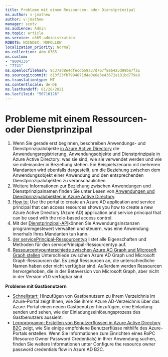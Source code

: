 ```yaml
---
title: Probleme mit einem Ressourcen- oder Dienstprinzipal
ms.author: v-jmathew
author: v-jmathew
manager: scotv
ms.audience: Admin
ms.topic: article
ms.service: o365-administration
ROBOTS: NOINDEX, NOFOLLOW
localization_priority: Normal
ms.collection: Adm_O365
ms.custom:
- "9004336"
- "7741"
ms.openlocfilehash: 9c37ad8e4dfecdb59a37d767f8eb4a5d99be7fa1
ms.sourcegitcommit: d13f23fb7994871d4e0e6e3e43672a101bd779e8
ms.translationtype: MT
ms.contentlocale: de-DE
ms.lasthandoff: 01/28/2021
ms.locfileid: "50716126"
---
```

# <a name="issues-with-a-resource-or-service-principal"></a>Probleme mit einem Ressourcen- oder Dienstprinzipal

1. Wenn Sie gerade erst beginnen, beschreiben Anwendungs- und Dienstprinzipalobjekte [in Azure Active Directory](https://docs.microsoft.com/azure/active-directory/develop/app-objects-and-service-principals) die Anwendungsregistrierung, Anwendungsobjekte und Dienstprinzipale in Azure Active Directory: was sie sind, wie sie verwendet werden und wie sie miteinander in Beziehung stehen. Ein Beispielszenario mit mehreren Mandanten wird ebenfalls dargestellt, um die Beziehung zwischen dem Anwendungsobjekt einer Anwendung und den entsprechenden Dienstprinzipalobjekten zu veranschaulichen.
2. Weitere Informationen zur Beziehung zwischen Anwendungen und Dienstprinzipalnamen finden Sie unter Lesen von [Anwendungen und Dienstprinzipalobjekten in Azure Active Directory](https://docs.microsoft.com/azure/active-directory/develop/app-objects-and-service-principals).
3. [How to:](https://docs.microsoft.com/azure/active-directory/develop/howto-create-service-principal-portal) Use the portal to create an Azure AD application and service principal that can access resources shows you how to create a new Azure Active Directory (Azure AD) application and service principal that can be used with the role-based access control.
4. Mit der [Dienstprinzipal-API](https://docs.microsoft.com/graph/api/resources/serviceprincipal)können Sie Anwendungsinstanzen programmgesteuert verwalten und steuern, was eine Anwendung innerhalb Ihres Mandanten tun kann.
5. [der servicePrincipal-Ressourcentyp](https://docs.microsoft.com/graph/api/resources/serviceprincipal) listet alle Eigenschaften und Methoden für den servicePrincipal-Ressourcentyp auf.
6. [Ressourcentypunterschiede zwischen Azure AD Graph und Microsoft Graph stellen](https://docs.microsoft.com/graph/migrate-azure-ad-graph-resource-differences) Unterschiede zwischen Azure AD Graph und Microsoft Graph-Ressourcen dar. Es zeigt Ressourcen an, die unterschiedliche Namen haben oder nicht verfügbar sind. Außerdem werden Ressourcen hervorgehoben, die in der Betaversion von Microsoft Graph, aber nicht in der Version v1.0 verfügbar sind.

**Probleme mit Gastbenutzern**

- [Schnellstart:](https://docs.microsoft.com/azure/active-directory/external-identities/b2b-quickstart-add-guest-users-portal#prerequisites) Hinzufügen von Gastbenutzern zu Ihrem Verzeichnis im Azure-Portal zeigt Ihnen, wie Sie ihrem Azure AD-Verzeichnis über das Azure-Portal einen neuen Gastbenutzer hinzufügen, eine Einladung senden und sehen, wie der Einladungseinlösungsprozess des Gastbenutzers aussieht.
- [Lernprogramm: Erstellen von Benutzerflüssen in Azure Active Directory B2C](https://docs.microsoft.com/azure/active-directory-b2c/tutorial-create-user-flows) zeigt, wie Sie einige empfohlene Benutzerflüsse mithilfe des Azure-Portals erstellen. Wenn Sie Informationen zum Einrichten eines RoPC (Resource Owner Password Credentials) in Ihrer Anwendung suchen, finden Sie weitere Informationen unter Configure the resource owner password credentials flow in Azure AD B2C.
